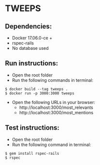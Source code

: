 # TWEEPS

## Dependencies:
* Docker 17.06.0-ce +
* rspec-rails
* No database used
## Run instructions:
* Open the root folder
* Run the following commands in terminal:
```
$ docker build --tag tweeps .
$ docker run -p 3000:3000 tweeps
```
* Open the following URLs in your browser:
    * http://localhost:3000/most_relevants
    * http://localhost:3000/most_mentions
## Test instructions:
* Open the root folder
* Run the following command in terminal:
```
$ gem install rspec-rails
$ rspec
```
